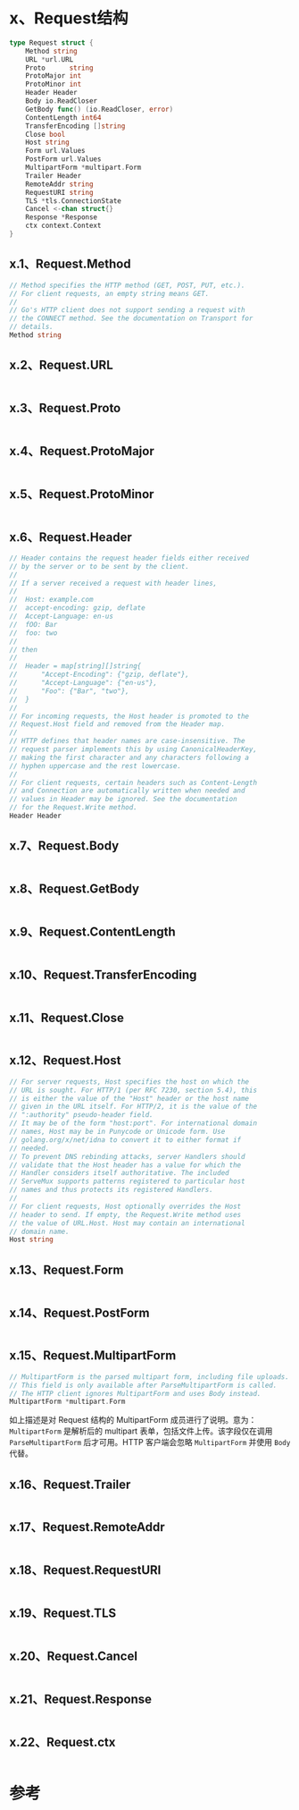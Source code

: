 # x、Request结构
```go
type Request struct {
	Method string
	URL *url.URL
	Proto      string 
	ProtoMajor int
	ProtoMinor int
	Header Header
	Body io.ReadCloser
	GetBody func() (io.ReadCloser, error)
	ContentLength int64
	TransferEncoding []string
	Close bool
	Host string
	Form url.Values
	PostForm url.Values
	MultipartForm *multipart.Form
	Trailer Header
	RemoteAddr string
	RequestURI string
	TLS *tls.ConnectionState
	Cancel <-chan struct{}
	Response *Response
	ctx context.Context
}
```
## x.1、Request.Method
```go
// Method specifies the HTTP method (GET, POST, PUT, etc.).
// For client requests, an empty string means GET.
//
// Go's HTTP client does not support sending a request with
// the CONNECT method. See the documentation on Transport for
// details.
Method string
```
## x.2、Request.URL
```shell

```
## x.3、Request.Proto
```go

```
## x.4、Request.ProtoMajor
```go

```
## x.5、Request.ProtoMinor
```go

```
## x.6、Request.Header
```go
// Header contains the request header fields either received
// by the server or to be sent by the client.
//
// If a server received a request with header lines,
//
//	Host: example.com
//	accept-encoding: gzip, deflate
//	Accept-Language: en-us
//	fOO: Bar
//	foo: two
//
// then
//
//	Header = map[string][]string{
//		"Accept-Encoding": {"gzip, deflate"},
//		"Accept-Language": {"en-us"},
//		"Foo": {"Bar", "two"},
//	}
//
// For incoming requests, the Host header is promoted to the
// Request.Host field and removed from the Header map.
//
// HTTP defines that header names are case-insensitive. The
// request parser implements this by using CanonicalHeaderKey,
// making the first character and any characters following a
// hyphen uppercase and the rest lowercase.
//
// For client requests, certain headers such as Content-Length
// and Connection are automatically written when needed and
// values in Header may be ignored. See the documentation
// for the Request.Write method.
Header Header
```
## x.7、Request.Body
```go

```
## x.8、Request.GetBody
```go

```
## x.9、Request.ContentLength
```go

```
## x.10、Request.TransferEncoding
```go

```
## x.11、Request.Close
```go

```
## x.12、Request.Host
```go
// For server requests, Host specifies the host on which the
// URL is sought. For HTTP/1 (per RFC 7230, section 5.4), this
// is either the value of the "Host" header or the host name
// given in the URL itself. For HTTP/2, it is the value of the
// ":authority" pseudo-header field.
// It may be of the form "host:port". For international domain
// names, Host may be in Punycode or Unicode form. Use
// golang.org/x/net/idna to convert it to either format if
// needed.
// To prevent DNS rebinding attacks, server Handlers should
// validate that the Host header has a value for which the
// Handler considers itself authoritative. The included
// ServeMux supports patterns registered to particular host
// names and thus protects its registered Handlers.
//
// For client requests, Host optionally overrides the Host
// header to send. If empty, the Request.Write method uses
// the value of URL.Host. Host may contain an international
// domain name.
Host string
```
## x.13、Request.Form
```go

```
## x.14、Request.PostForm
```go

```
## x.15、Request.MultipartForm
```go
// MultipartForm is the parsed multipart form, including file uploads.
// This field is only available after ParseMultipartForm is called.
// The HTTP client ignores MultipartForm and uses Body instead.
MultipartForm *multipart.Form
```
如上描述是对 Request 结构的 MultipartForm 成员进行了说明。意为：`MultipartForm` 是解析后的 multipart 表单，包括文件上传。该字段仅在调用 `ParseMultipartForm` 后才可用。HTTP 客户端会忽略 `MultipartForm` 并使用 `Body` 代替。

## x.16、Request.Trailer
```go

```
## x.17、Request.RemoteAddr
```go

```
## x.18、Request.RequestURI
```go

```
## x.19、Request.TLS
```go

```
## x.20、Request.Cancel
```go

```
## x.21、Request.Response
```go

```
## x.22、Request.ctx
```go

```

# 参考
[^1]: https://www.jianshu.com/p/29e38bcc8a1d
[^2]: https://www.rfc-editor.org/rfc/rfc2388.txt
